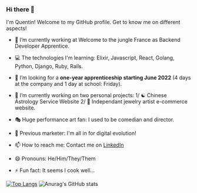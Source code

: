 ### Hi there 👋

I'm Quentin! Welcome to my GitHub profile. Get to know me on different aspects!

- 🌱 I’m currently working at Welcome to the jungle France as Backend Developer Apprentice. 
- 💻 The technologies I'm learning: Elixir, Javascript, React, Golang, Python, Django, Ruby, Rails.
- 👯 I’m looking for a **one-year apprenticeship starting June 2022** (4 days at the company and 1 day at school: Friday).
- 🔭 I’m currently working on two personal projects: 1/ ☯️  Chinese Astrology Service Website 2/ 💍 Independant jewelry artist e-commerce website. 


- 🎭 Huge performance art fan: I used to be comedian and director. 
- 📱 Previous marketer: I'm all in for digital evolution!
- 📫 How to reach me: Contact me on [LinkedIn](https://www.linkedin.com/in/quentin-lee/)
- 😄 Pronouns: He/Him/They/Them
- ⚡ Fun fact: It seems I cook well...


<!--
**SadeQL/SadeQL** is a ✨ _special_ ✨ repository because its `README.md` (this file) appears on your GitHub profile.

Here are some ideas to get you started:



- 🔭 I’m currently working on ...
- 🌱 I’m currently learning ...
- 👯 I’m looking to collaborate on ...
- 🤔 I’m looking for help with ...
- 💬 Ask me about ...
- 📫 How to reach me: ...
- 😄 Pronouns: ...
- ⚡ Fun fact: ...
-->



[![Top Langs](https://github-readme-stats.vercel.app/api/top-langs/?username=SadeQL&theme=chartreuse-dark)](https://github.com/anuraghazra/github-readme-stats)
![Anurag's GitHub stats](https://github-readme-stats.vercel.app/api?username=SadeQL&show_icons=true&theme=chartreuse-dark&count_private=true)
